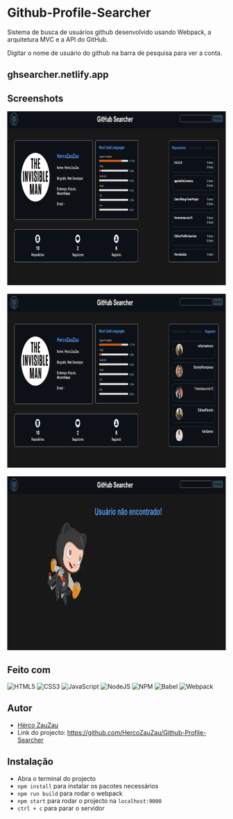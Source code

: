 # Github-Profile-Searcher
Sistema de busca de usuários github desenvolvido usando Webpack, a arquitetura MVC e a API do GitHub.

Digitar o nome de usuário do github na barra de pesquisa para ver a conta.

## ghsearcher.netlify.app

## Screenshots
<div>
 <img alt="img" height="400" width="800" src="https://github.com/HercoZauZau/Github-Profile-Searcher/blob/main/screenshots/img(1).png"> 
 <br><br>
 <img alt="img" height="400" width="800" src="https://github.com/HercoZauZau/Github-Profile-Searcher/blob/main/screenshots/img(2).png"> 
 <br><br>
 <img alt="img" height="400" width="800" src="https://github.com/HercoZauZau/Github-Profile-Searcher/blob/main/screenshots/img(3).png">
</div>

## Feito com
![HTML5](https://img.shields.io/badge/html5-%23E34F26.svg?style=for-the-badge&logo=html5&logoColor=white)
![CSS3](https://img.shields.io/badge/css3-%231572B6.svg?style=for-the-badge&logo=css3&logoColor=white)
![JavaScript](https://img.shields.io/badge/javascript-%23323330.svg?style=for-the-badge&logo=javascript&logoColor=%23F7DF1E)
![NodeJS](https://img.shields.io/badge/node.js-6DA55F?style=for-the-badge&logo=node.js&logoColor=white)
![NPM](https://img.shields.io/badge/NPM-%23000000.svg?style=for-the-badge&logo=npm&logoColor=white)
![Babel](https://img.shields.io/badge/Babel-F9DC3e?style=for-the-badge&logo=babel&logoColor=black) 
![Webpack](https://img.shields.io/badge/webpack-%238DD6F9.svg?style=for-the-badge&logo=webpack&logoColor=black)

## Autor
- [Hérco ZauZau](https://github.com/HercoZauZau)
- Link do projecto: https://github.com/HercoZauZau/Github-Profile-Searcher

## Instalação

 - Abra o terminal do projecto
 - `npm install` para instalar os pacotes necessários
 - `npm run build` para rodar o webpack
 - `npm start` para rodar o projecto na `localhost:9000`
 - `ctrl + c` para parar o servidor
